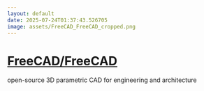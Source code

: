 ```yaml
---
layout: default
date: 2025-07-24T01:37:43.526705
image: assets/FreeCAD_FreeCAD_cropped.png
---
```


# [FreeCAD/FreeCAD](https://github.com/FreeCAD/FreeCAD)

open-source 3D parametric CAD for engineering and architecture
